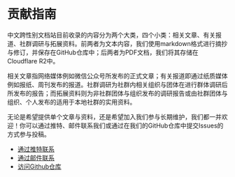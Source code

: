 # 贡献指南

中文跨性别文档站目前收录的内容分为两个大类，四个小类：相关文章、有关报道、社群调研与拓展资料。前两者为文本内容，我们使用markdown格式进行摘抄与修订，并保存在GitHub仓库中；后两者为PDF文档，我们将其存储在Cloudflare R2中。

相关文章指网络媒体例如微信公众号所发布的正式文章；有关报道即通过纸质媒体例如报纸、周刊发布的报道。社群调研为社群内相关组织与团体在进行群体调研后所发布的报告；而拓展资料则为非社群团体与组织发布的调研报告或由社群团体与组织、个人发布的适用于本地社群的实用资料。

无论是希望提供单个文章与资料，还是希望加入我们参与长期维护，我们都一并欢迎！你可以通过推特、邮件联系我们或通过在我们的GitHub仓库中提交Issues的方式参与投稿。

- [通过推特联系](https://x.com/ChisakaKanako)
- [通过邮件联系](mailto:chisakakanako@gmail.com)
- [访问Github仓库](https://github.com/transzh-org/docs)
